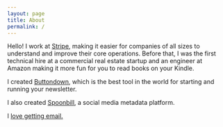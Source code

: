 ```yaml
---
layout: page
title: About
permalink: /
---
```


<style>.post-header { display: none; } .post-content { font-size: 24px;} p { margin-bottom: 1em; }</style>

Hello! I work at <a href="http://stripe.com">Stripe</a>, making it easier for companies of all sizes to understand and improve their core operations.  Before that, I was the first technical hire at a commercial real estate startup and an engineer at Amazon making it more fun for you to read books on your Kindle. 

I created <a href="https://buttondown.email">Buttondown</a>, which is the best tool in the world for starting and running your newsletter.

I also created <a href="https://spoonbill.io">Spoonbill</a>, a social media metadata platform.

I <a href="mailto:me@jmduke.com">love getting email.</a>